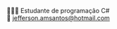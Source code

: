  👨🏽‍💻 Estudante de programação C# <br>
 📧 jefferson.amsantos@hotmail.com <br>
 
 
     
  
          
          

